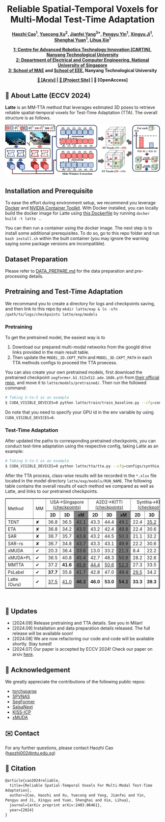 <h1 align="center">Reliable Spatial-Temporal Voxels for Multi-Modal Test-Time Adaptation</h1>

<p align="center"><strong>
    <a href = "https://sites.google.com/view/haozhicao">Haozhi Cao</a><sup>1</sup>,
    <a href = "https://xuyu0010.wixsite.com/xuyu0010">Yuecong Xu</a><sup>2</sup>,
    <a href = "https://marsyang.site/">Jianfei Yang</a><sup>3*</sup>,
    <a href = "https://pamphlett.github.io/">Pengyu Yin</a><sup>1</sup>,
    <a href = "https://scholar.google.com/citations?user=qcLKoccAAAAJ&hl=en">Xingyu Ji</a><sup>1</sup>,
    <a href = "https://scholar.google.com/citations?user=XcV_sesAAAAJ&hl=en">Shenghai Yuan</a><sup>1</sup>,
    <a href = "https://scholar.google.com.sg/citations?user=Fmrv3J8AAAAJ&hl=en">Lihua Xie</a><sup>1</sup>
</strong></p>

<p align="center"><strong>
    <a href = "https://www.ntu.edu.sg/cartin">1: Centre for Advanced Robotics Technology Innovation (CARTIN), Nanyang Technological University</a><br>
    <a href = "https://cde.nus.edu.sg/ece/">2: Department of Electrical and Computer Engineering, National University of Singapore</a><br>
    <a href = "https://www.ntu.edu.sg/mae">3: School of MAE</a> and <a href = "https://www.ntu.edu.sg/eee">School of EEE</a>, Nanyang Technological University<br>
</strong></p>

<p align="center"><strong> 
    <a href = "https://arxiv.org/abs/2403.06461">&#128196; [Arxiv]</a> | 
    <a href = "https://sites.google.com/view/eccv24-latte">&#128190; [Project Site]</a> |
    &#128214; [OpenAccess]
</strong></p>

## :scroll: About Latte (ECCV 2024)

**Latte** is an MM-TTA method that leverages estimated 3D poses to retrieve reliable spatial-temporal voxels for Test-Time Adaptation (TTA). The overall structure is as follows.

<p align="middle">
  <img src="figs/Main_Method.jpg" width="600" />
</p>


## Installation and Prerequisite

To ease the effort during environment setup, we recommend you leverage [Docker](https://www.docker.com/) and [NVIDIA Container Toolkit](https://docs.nvidia.com/ai-enterprise/deployment-guide-vmware/0.1.0/docker.html). With Docker installed, you can locally build the docker image for Latte using [this Dockerfile](Dockerfile) by running ```docker build -t latte .```.

You can then run a container using the docker image. The next step is to install some additional prerequisites. To do so, go to this repo folder and run ```bash install.sh``` within the built container (you may ignore the warning saying some package versions are incompatible).


## Dataset Preparation
Please refer to [DATA_PREPARE.md](latte/data/DATA_PREPARE.md) for the data preparation and pre-processing details.


## Pretraining and Test-Time Adaptation
We recommand you to create a directory for logs and checkpoints saving, and then link to this repo by ```mkdir latte/exp & ln -sfn /path/to/logs/checkpoints latte/exp/models```
### Pretraining
To get the pretrained model, the easiest way is to 
1. Download our prepared multi-modal networks from the googld drive links provided in the main result table. 
2. Then update the ```MODEL_2D.CKPT_PATH``` and ```MODEL_3D.CKPT_PATH``` in each TTA methods configs to proceed the TTA proecess. 

You can also create your own pretrained models, first download the pretrained checkpoint ```segformer.b1.512x512.ade.160k.pth``` from [their official repo](https://github.com/NVlabs/SegFormer), and move it to ```latte/models/pretrained/```. Then run the followed command:

```bash
# Taking S-to-S as an example
$ CUDA_VISIBLE_DEVICES=0 python latte/train/train_baseline.py --cfg=configs/synthia_semantic_kitti/baseline.yaml
```

Do note that you need to specify your GPU id in the env variable by using ```CUDA_VISIBLE_DEVICES=0```.

### Test-Time Adaptation
After updated the paths to corresponding pretrained checkpoints, you can conduct test-time adaptation using the respective config, taking Latte as an example:
```bash
# Taking S-to-S as an example
$ CUDA_VISIBLE_DEVICES=0 python latte/tta/tta.py --cfg=configs/synthia_semantic_kitti/latte.yaml
```
After the TTA process, class-wise results will be recorded in the ```*.xlsx``` file located in the model directory ```latte/exp/models/RUN_NAME```. The following table contains the overall results of each method we compared as well as Latte, and links to our pretrained checkpoints.

<table border="1" align="center">
  <tr>
    <td rowspan="2" valign="center">Method</td>
    <td rowspan="2" valign="center">MM</td>
    <td colspan="3" align="center">
      USA&#8594;Singapore <br> <a href="https://drive.google.com/drive/folders/1Kfa0uPrgzMbI7AzEZi5f02fUzcAR43fO?usp=sharing">(checkpoints)</a>
    </td>
    <td colspan="3" align="center">
      A2D2&#8594;KITTI <br> <a href="https://drive.google.com/drive/folders/12fYs8QTKgqtuT2qe3qlyR6tLPfN6SD6D?usp=sharing">(checkpoints)</a>
    </td>
    <td colspan="3" align="center">
      Synthia&#8594;KITTI <br> <a href="https://drive.google.com/drive/folders/1iQJnTS8QBDw7OmlHuc_pRtmTQGLlQBhy?usp=sharing">(checkpoints)</a>
    </td>
  </tr>
  <tr>
    <!-- U-to-S -->
    <th align="center">2D</th> <th align="center">3D</th> <th bgcolor="grey" align="center">xM</th>
    <!-- D-to-N -->
    <th align="center">2D</th> <th align="center">3D</th> <th bgcolor="grey" align="center">xM</th>
    <!-- A-to-S -->
    <th align="center">2D</th> <th align="center">3D</th> <th bgcolor="grey" align="center">xM</th>
    <td bgcolor="grey" align="center">
      Avg
    </td>
  </tr>
  <tr>
    <td>TENT</td> <td>&#10008</td> 
    <td>36.8</td> <td>36.5</td> <td bgcolor="grey">42.1</td> 
    <td>43.3</td> <td>44.4</td> <td bgcolor="grey">49.1</td> 
    <td>22.4</td> <td><u>35.2</u></td> <td bgcolor="grey"><u>37.3</u></td> 
    <td bgcolor="grey">42.8</td> 
  </tr>
  <tr>
    <td>ETA</td> <td>&#10008</td>
    <td>36.8</td> <td>34.2</td> <td bgcolor="grey">43.5</td> 
    <td>43.2</td> <td>42.4</td> <td bgcolor="grey">49.8</td> 
    <td>22.4</td> <td>30.6</td> <td bgcolor="grey">32.9</td> 
    <td bgcolor="grey">42.1</td> 
  </tr>
  <tr>
    <td>SAR</td> <td>&#10008</td>
    <td>36.7</td> <td>35.7</td> <td bgcolor="grey">43.8</td> 
    <td>43.2</td> <td>44.5</td> <td bgcolor="grey">50.3</td> 
    <td>21.1</td> <td>32.2</td> <td bgcolor="grey">34.1</td> 
    <td bgcolor="grey">42.7</td> 
  </tr>
  <tr>
    <td>SAR-rs</td> <td>&#10008</td>
    <td>36.7</td> <td>34.8</td> <td bgcolor="grey">43.7</td> 
    <td>43.3</td> <td>43.1</td> <td bgcolor="grey">49.9</td> 
    <td>22.2</td> <td>30.6</td> <td bgcolor="grey">32.8</td> 
    <td bgcolor="grey">42.1</td> 
  </tr>
  <tr>
    <td>xMUDA</td> <td>&#10004</td>
    <td>20.3</td> <td>36.4</td> <td bgcolor="grey">33.6</td> 
    <td>13.0</td> <td>33.2</td> <td bgcolor="grey">21.3</td> 
    <td>8.4</td> <td>22.2</td> <td bgcolor="grey">18.9</td> 
    <td bgcolor="grey">21.6</td> 
  </tr>
  <tr>
    <td>xMUDA+PL</td> <td>&#10004</td>
    <td>36.5</td> <td>40.8</td> <td bgcolor="grey">45.4</td> 
    <td>42.7</td> <td>48.3</td> <td bgcolor="grey">50.9</td> 
    <td>28.2</td> <td>32.6</td> <td bgcolor="grey">34.5</td> 
    <td bgcolor="grey">43.6</td> 
  </tr>
  <tr>
    <td>MMTTA</td> <td>&#10004</td>
    <td>37.2</td> <td><b>41.6</b></td> <td bgcolor="grey"><u>45.6</u></td> 
    <td><u>44.4</u></td> <td><u>50.6</u></td> <td bgcolor="grey"><u>52.3</u></td> 
    <td>27.3</td> <td>33.5</td> <td bgcolor="grey">34.4</td> 
    <td bgcolor="grey"><u>44.1</u></td> 
  </tr>
  <tr>
    <td>PsLabel</td> <td>&#10004</td>
    <td><b>37.7</b></td> <td>35.8</td> <td bgcolor="grey">41.7</td> 
    <td>42.8</td> <td>47.0</td> <td bgcolor="grey">49.4</td> 
    <td><u>29.5</u></td> <td>34.2</td> <td bgcolor="grey">36.5</td> 
    <td bgcolor="grey">42.5</td> 
  </tr>
  <tr>
    <td>Latte (Ours)</td> <td>&#10004</td>
    <td><u>37.5</u></td> <td><u>41.0</u></td> <td bgcolor="grey"><b>46.2</b></td> 
    <td><b>46.0</b></td> <td><b>53.0</b></td> <td bgcolor="grey"><b>54.2</b></td> 
    <td><b>33.3</b></td> <td><b>39.3</b></td> <td bgcolor="grey"><b>41.7</b></td> 
    <td bgcolor="grey"><b>47.4</b></td> 
  </tr>
</table>
<br>


## :eyes: Updates
* [2024.09] Release pretraining and TTA details. See you in Milan!
* [2024.09] Installation and data preparation details released. The full release will be available soon!
* [2024.08] We are now refactoring our code and code will be available shortly. Stay tuned!
* [2024.07] Our paper is accepted by ECCV 2024! Check our paper on arxiv [here](https://arxiv.org/abs/2403.06461).


## :clap: Acknowledgement
We greatly appreciate the contributions of the following public repos:
- [torchsparse](https://github.com/mit-han-lab/torchsparse)
- [SPVNAS](https://github.com/mit-han-lab/spvnas)
- [SegFormer](https://github.com/NVlabs/SegFormer) 
- [SalsaNext](https://github.com/TiagoCortinhal/SalsaNext)
- [KISS-ICP](https://github.com/PRBonn/kiss-icp)
- [xMUDA](https://github.com/valeoai/xmuda)

## :envelope: Contact
For any further questions, please contact Haozhi Cao (haozhi002@ntu.edu.sg)

## :pencil: Citation
```
@article{cao2024reliable,
  title={Reliable Spatial-Temporal Voxels For Multi-Modal Test-Time Adaptation},
  author={Cao, Haozhi and Xu, Yuecong and Yang, Jianfei and Yin, Pengyu and Ji, Xingyu and Yuan, Shenghai and Xie, Lihua},
  journal={arXiv preprint arXiv:2403.06461},
  year={2024}
}
```
